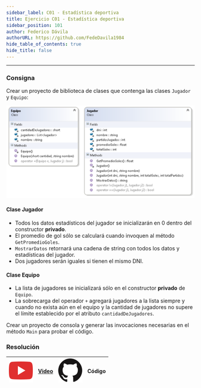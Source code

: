 ```yaml
---
sidebar_label: C01 - Estadística deportiva
title: Ejercicio C01 - Estadística deportiva
sidebar_position: 101
author: Federico Dávila
authorURL: https://github.com/FedeDavila1984
hide_table_of_contents: true
hide_title: false
---
```

---
### Consigna
Crear un proyecto de biblioteca de clases que contenga las clases `Jugador` y `Equipo`:

![Diagrama de clase Estadística Deportiva](/clases/06-colecciones/Ejercicios/diagramaEstadisticaDeportiva.PNG)

#### Clase Jugador
+ Todos los datos estadísticos del jugador se inicializarán en 0 dentro del constructor **privado**.
+ El promedio de gol sólo se calculará cuando invoquen al método `GetPromedioGoles`.
+ `MostrarDatos` retornará una cadena de string con todos los datos y estadísticas del jugador.
+ Dos jugadores serán iguales si tienen el mismo DNI.

#### Clase Equipo
+ La lista de jugadores se inicializará sólo en el constructor **privado** de `Equipo`.
+ La sobrecarga del operador `+` agregará jugadores a la lista siempre y cuando no exista aún en el equipo y la cantidad de jugadores no supere el límite establecido por el atributo `cantidadDeJugadores`. 

Crear un proyecto de consola y generar las invocaciones necesarias en el método `Main` para probar el código.

### Resolución
| ![img](/base/youtube.svg) | [Video](https://youtu.be/eb0TQ3wlPeg) | ![img](/base/github.svg) | Código |
| :-----------------------: | :-----------------------------------: | :----------------------: | :----: |
